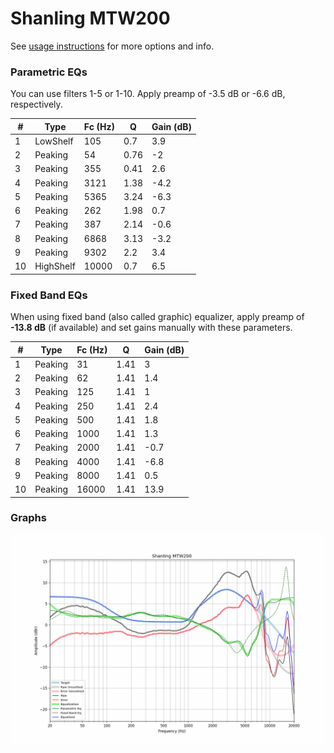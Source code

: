 # Shanling MTW200
See [usage instructions](https://github.com/jaakkopasanen/AutoEq#usage) for more options and info.

### Parametric EQs
You can use filters 1-5 or 1-10. Apply preamp of -3.5 dB or -6.6 dB, respectively.

|   # | Type      |   Fc (Hz) |    Q |   Gain (dB) |
|-----|-----------|-----------|------|-------------|
|   1 | LowShelf  |       105 | 0.7  |         3.9 |
|   2 | Peaking   |        54 | 0.76 |        -2   |
|   3 | Peaking   |       355 | 0.41 |         2.6 |
|   4 | Peaking   |      3121 | 1.38 |        -4.2 |
|   5 | Peaking   |      5365 | 3.24 |        -6.3 |
|   6 | Peaking   |       262 | 1.98 |         0.7 |
|   7 | Peaking   |       387 | 2.14 |        -0.6 |
|   8 | Peaking   |      6868 | 3.13 |        -3.2 |
|   9 | Peaking   |      9302 | 2.2  |         3.4 |
|  10 | HighShelf |     10000 | 0.7  |         6.5 |

### Fixed Band EQs
When using fixed band (also called graphic) equalizer, apply preamp of **-13.8 dB** (if available) and set gains manually with these parameters.

|   # | Type    |   Fc (Hz) |    Q |   Gain (dB) |
|-----|---------|-----------|------|-------------|
|   1 | Peaking |        31 | 1.41 |         3   |
|   2 | Peaking |        62 | 1.41 |         1.4 |
|   3 | Peaking |       125 | 1.41 |         1   |
|   4 | Peaking |       250 | 1.41 |         2.4 |
|   5 | Peaking |       500 | 1.41 |         1.8 |
|   6 | Peaking |      1000 | 1.41 |         1.3 |
|   7 | Peaking |      2000 | 1.41 |        -0.7 |
|   8 | Peaking |      4000 | 1.41 |        -6.8 |
|   9 | Peaking |      8000 | 1.41 |         0.5 |
|  10 | Peaking |     16000 | 1.41 |        13.9 |

### Graphs
![](./Shanling%20MTW200.png)
